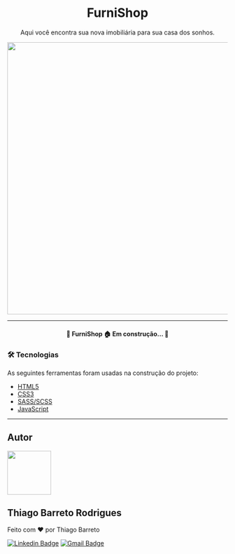 <h1 align="center">FurniShop</h1>

<p align="center">Aqui você encontra sua nova imobiliária para sua casa dos sonhos.</p>

<img src="../Furniture/assets/svg/Furniture-Web.jpg" width="620">

---

<h4 align="center"> 
	🚧  FurniShop 🏠 Em construção...  🚧
</h4>

### 🛠 Tecnologias

As seguintes ferramentas foram usadas na construção do projeto:

- [HTML5](https://www.w3schools.com/html/)
- [CSS3](https://www.w3schools.com/css/)
- [SASS/SCSS](https://www.w3schools.com/sass/)
- [JavaScript](https://www.w3schools.com/js/)
---
## Autor

<img src="https://raw.githubusercontent.com/gist/Thiago-Barreto-R/0205c7f3bd8da20437c602d1806acf14/raw/4838ff7a6a278d981ae6e1bb747b0f3b56e84dc7/FotoOfc.svg" width="100">

## Thiago Barreto Rodrigues

Feito com :heart: por Thiago Barreto

[![Linkedin Badge](https://img.shields.io/badge/-Thiago_Rodrigues-blue?style=flat-square&logo=Linkedin&logoColor=white&link=https://www.linkedin.com/in/thiago-barreto-rodrigues/)](https://www.linkedin.com/in/thiago-barreto-rodrigues/) 
[![Gmail Badge](https://img.shields.io/badge/-tbarreto585@gmail.com-c14438?style=flat-square&logo=Gmail&logoColor=white&link=mailto:tbarreto585@gmail.com)](mailto:tbarreto585@gmail.com)